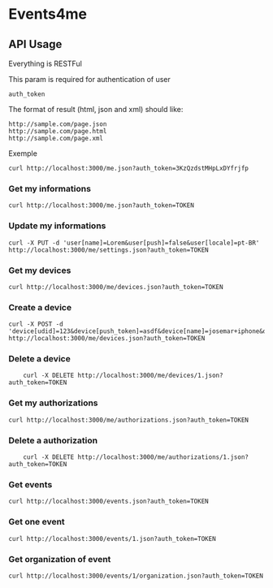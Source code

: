 # Events4me

## API Usage

Everything is RESTFul


This param is required for authentication of user

    auth_token

The format of result (html, json and xml) should like:

    http://sample.com/page.json
    http://sample.com/page.html
    http://sample.com/page.xml

Exemple

    curl http://localhost:3000/me.json?auth_token=3KzQzdstMHpLxDYfrjfp




### Get my informations

    curl http://localhost:3000/me.json?auth_token=TOKEN


### Update my informations

    curl -X PUT -d 'user[name]=Lorem&user[push]=false&user[locale]=pt-BR' http://localhost:3000/me/settings.json?auth_token=TOKEN

### Get my devices

    curl http://localhost:3000/me/devices.json?auth_token=TOKEN

### Create a device

    curl -X POST -d 'device[udid]=123&device[push_token]=asdf&device[name]=josemar+iphone&device[kind]=iphone' http://localhost:3000/me/devices.json?auth_token=TOKEN

### Delete a device

		curl -X DELETE http://localhost:3000/me/devices/1.json?auth_token=TOKEN

### Get my authorizations

    curl http://localhost:3000/me/authorizations.json?auth_token=TOKEN

### Delete a authorization

		curl -X DELETE http://localhost:3000/me/authorizations/1.json?auth_token=TOKEN

### Get events

    curl http://localhost:3000/events.json?auth_token=TOKEN

### Get one event

    curl http://localhost:3000/events/1.json?auth_token=TOKEN

### Get organization of event

    curl http://localhost:3000/events/1/organization.json?auth_token=TOKEN


